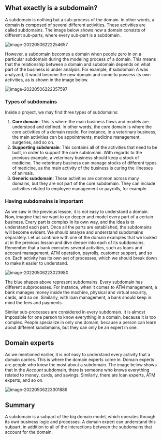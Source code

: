 ## What exactly is a subdomain?



A subdomain is nothing but a sub-process of the domain. In other words, a domain is composed of several different activities. These activities are called subdomains. The image below shows how a domain consists of different sub-parts, where every sub-part is a subdomain.

![image-20220506222254657](/Users/kestrel/developer/nrookie.github.io/collections/Domain-driven-design/image-20220506222254657.png)







However, a subdomain becomes a domain when people zero in on a particular subdomain during the modeling process of a domain. This means that the relationship between a domain and subdomain depends on what part of the business is under analysis. For example, if subdomain A was analyzed, it would become the new domain and come to possess its own activities, as is shown in the image below.





![image-20220506222357597](/Users/kestrel/developer/nrookie.github.io/collections/Domain-driven-design/image-20220506222357597.png)



### Types of subdomains



Inside a project, we may find three types of subdomains:



1. **Core domain**: This is where the main business flows and models are understood and defined. In other words, the core domain is where the core activities of a domain reside. For instance, in a veterinary business, the main activities can be appointments, medicine management, surgeries, and so on.
2. **Supporting subdomain**: This contains all of the activities that need to be built, in order to support the core subdomain. With regards to the previous example, a veterinary business should keep a stock of medicine. The veterinary business can manage stocks of different types of medicine, as the main activity of the business is curing the illnesses of animals.
3. **Generic subdomain**: These activities are common across many domains, but they are not part of the core subdomain. They can include activities related to employee management or payrolls, for example.



### Having subdomains is important

As we saw in the previous lesson, it is not easy to understand a domain. Now, imagine that we want to go deeper and model every part of a certain business. Every part is complex in its own way, and the idea is to understand each part. Once all the parts are established, the subdomains will become evident. We should analyze and understand subdomains separately. Let us continue with one of the domain examples that we looked at in the previous lesson and dive deeper into each of its subdomains. Remember that a bank executes several activities, such as loans and account management, ATM operation, payrolls, customer support, and so on. Each activity has its own set of processes, which we should break down to make it easier to understand.



![image-20220506223023980](/Users/kestrel/developer/nrookie.github.io/collections/Domain-driven-design/image-20220506223023980.png)



The blue shapes above represent subdomains. Every subdomain has different subprocesses. For instance, when it comes to ATM management, a bank manages money inside the machine, physical and virtual security, cards, and so on. Similarly, with loan management, a bank should keep in mind the fees and payments.



Similar sub-processes are considered in every subdomain. It is almost impossible for one person to know everything in a domain, because it is too complex. People specialize in only one domain, because a person can learn about different subdomains, but they can only be an expert in one.

## Domain experts



As we mentioned earlier, it is not easy to understand every activity that a domain carries. This is where the domain experts come in. Domain experts are people who know the most about a subdomain. The image below shows that in the *Account* subdomain, there is someone who knows everything related to money, cards, and savings. Similarly, there are loan experts, ATM experts, and so on.



![image-20220506223301886](/Users/kestrel/developer/nrookie.github.io/collections/Domain-driven-design/image-20220506223301886.png)

## Summary



A subdomain is a subpart of the big domain model, which operates through its own business logic and processes. A domain expert can understand this subpart, in addition to all of the interactions between the subdomains that account for the domain.





